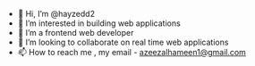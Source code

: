 - 👋 Hi, I’m @hayzedd2
- 👀 I’m interested in building web applications
- 🌱 I’m a frontend web developer
- 💞️ I’m looking to collaborate on real time web applications
- 📫 How to reach me , my email - azeezalhameen1@gmail.com

<!---
hayzedd2/hayzedd2 is a ✨ special ✨ repository because its `README.md` (this file) appears on your GitHub profile.
You can click the Preview link to take a look at your changes.
--->

